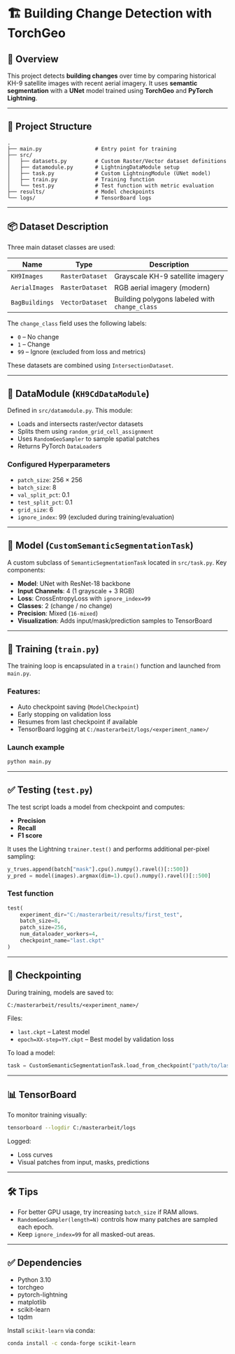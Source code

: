 
# 🏗️ Building Change Detection with TorchGeo

## 📌 Overview

This project detects **building changes** over time by comparing historical KH-9 satellite images with recent aerial imagery. It uses **semantic segmentation** with a **UNet** model trained using **TorchGeo** and **PyTorch Lightning**.

---

## 📁 Project Structure

```
.
├── main.py                 # Entry point for training
├── src/
│   ├── datasets.py         # Custom Raster/Vector dataset definitions
│   ├── datamodule.py       # LightningDataModule setup
│   ├── task.py             # Custom LightningModule (UNet model)
│   ├── train.py            # Training function
│   └── test.py             # Test function with metric evaluation
├── results/                # Model checkpoints
└── logs/                   # TensorBoard logs
```

---

## 📦 Dataset Description

Three main dataset classes are used:

| Name           | Type           | Description                                     |
|----------------|----------------|-------------------------------------------------|
| `KH9Images`    | `RasterDataset`| Grayscale KH-9 satellite imagery               |
| `AerialImages` | `RasterDataset`| RGB aerial imagery (modern)                    |
| `BagBuildings` | `VectorDataset`| Building polygons labeled with `change_class`  |

The `change_class` field uses the following labels:
- `0` – No change  
- `1` – Change  
- `99` – Ignore (excluded from loss and metrics)

These datasets are combined using `IntersectionDataset`.

---

## 🔁 DataModule (`KH9CdDataModule`)

Defined in `src/datamodule.py`. This module:

- Loads and intersects raster/vector datasets
- Splits them using `random_grid_cell_assignment`
- Uses `RandomGeoSampler` to sample spatial patches
- Returns PyTorch `DataLoader`s

### Configured Hyperparameters
- `patch_size`: 256 × 256
- `batch_size`: 8
- `val_split_pct`: 0.1
- `test_split_pct`: 0.1
- `grid_size`: 6
- `ignore_index`: 99 (excluded during training/evaluation)

---

## 🧠 Model (`CustomSemanticSegmentationTask`)

A custom subclass of `SemanticSegmentationTask` located in `src/task.py`. Key components:

- **Model**: UNet with ResNet-18 backbone
- **Input Channels**: 4 (1 grayscale + 3 RGB)
- **Loss**: CrossEntropyLoss with `ignore_index=99`
- **Classes**: 2 (change / no change)
- **Precision**: Mixed (`16-mixed`)
- **Visualization**: Adds input/mask/prediction samples to TensorBoard

---

## 🚂 Training (`train.py`)

The training loop is encapsulated in a `train()` function and launched from `main.py`.

### Features:
- Auto checkpoint saving (`ModelCheckpoint`)
- Early stopping on validation loss
- Resumes from last checkpoint if available
- TensorBoard logging at `C:/masterarbeit/logs/<experiment_name>/`

### Launch example
```bash
python main.py
```

---

## ✅ Testing (`test.py`)

The test script loads a model from checkpoint and computes:
- **Precision**
- **Recall**
- **F1 score**

It uses the Lightning `trainer.test()` and performs additional per-pixel sampling:

```python
y_trues.append(batch["mask"].cpu().numpy().ravel()[::500])
y_pred = model(images).argmax(dim=1).cpu().numpy().ravel()[::500]
```

### Test function
```python
test(
    experiment_dir="C:/masterarbeit/results/first_test",
    batch_size=8,
    patch_size=256,
    num_dataloader_workers=4,
    checkpoint_name="last.ckpt"
)
```

---

## 💾 Checkpointing

During training, models are saved to:
```
C:/masterarbeit/results/<experiment_name>/
```

Files:
- `last.ckpt` – Latest model
- `epoch=XX-step=YY.ckpt` – Best model by validation loss

To load a model:
```python
task = CustomSemanticSegmentationTask.load_from_checkpoint("path/to/last.ckpt")
```

---

## 📊 TensorBoard

To monitor training visually:

```bash
tensorboard --logdir C:/masterarbeit/logs
```

Logged:
- Loss curves
- Visual patches from input, masks, predictions

---

## 🛠 Tips

- For better GPU usage, try increasing `batch_size` if RAM allows.
- `RandomGeoSampler(length=N)` controls how many patches are sampled each epoch.
- Keep `ignore_index=99` for all masked-out areas.

---

## ✅ Dependencies

- Python 3.10
- torchgeo
- pytorch-lightning
- matplotlib
- scikit-learn
- tqdm

Install `scikit-learn` via conda:

```bash
conda install -c conda-forge scikit-learn
```
